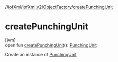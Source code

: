 //[iofXml](../../../index.md)/[iofXml.v2](../index.md)/[ObjectFactory](index.md)/[createPunchingUnit](create-punching-unit.md)

# createPunchingUnit

[jvm]\
open fun [createPunchingUnit](create-punching-unit.md)(): [PunchingUnit](../-punching-unit/index.md)

Create an instance of [PunchingUnit](../-punching-unit/index.md)
